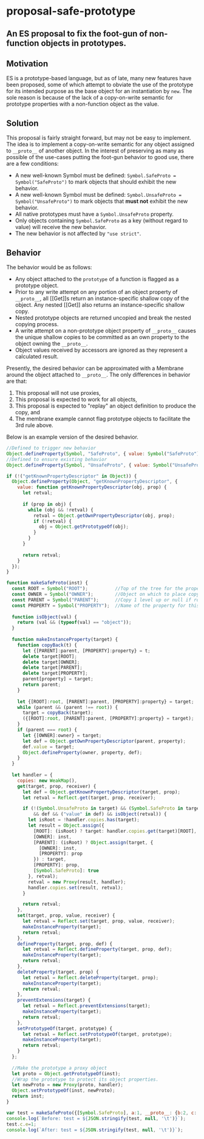 # proposal-safe-prototype
An ES proposal to fix the foot-gun of non-function objects in prototypes.
---

## Motivation
ES is a prototype-based language, but as of late, many new features have been proposed, some of which attempt to obviate the use of the prototype for its intended purpose as the base object for an instantiation by `new`. The sole reason is because of the lack of a copy-on-write semantic for prototype properties with a non-function object as the value.

## Solution
This proposal is fairly straight forward, but may not be easy to implement. The idea is to implement a copy-on-write semantic for any object assigned to `__proto__` of another object. In the interest of preserving as many as possible of the use-cases putting the foot-gun behavior to good use, there are a few conditions:
* A new well-known Symbol must be defined: `Symbol.SafeProto = Symbol("SafeProto")` to mark objects that should exhibit the new behavior.
* A new well-known Symbol must be defined: `Symbol.UnsafeProto = Symbol("UnsafeProto")` to mark objects that **must not** exhibit the new behavior.
* All native prototypes must have a `Symbol.UnsafeProto` property.
* Only objects containing `Symbol.SafeProto` as a key (without regard to value) will receive the new behavior.
* The new behavior is not affected by `"use strict"`.

## Behavior
The behavior would be as follows:
* Any object attached to the `prototype` of a function is flagged as a prototype object.
* Prior to any write attempt on any portion of an object property of `__proto__`, all [[Get]]s return an instance-specific shallow copy of the object. Any nested [[Get]] also returns an instance-specific shallow copy.
* Nested prototype objects are returned uncopied and break the nested copying process.
* A write attempt on a non-prototype object property of `__proto__` causes the unique shallow copies to be committed as an own property to the object owning the `__proto__`.
* Object values received by accessors are ignored as they represent a calculated result.

Presently, the desired behavior can be approximated with a Membrane around the object attached to `__proto__`. The only differences in behavior are that:
1. This proposal will not use proxies,
2. This proposal is expected to work for all objects,
3. This proposal is expected to "replay" an object definition to produce the copy, and
4. The membrane example cannot flag prototype objects to facilitate the 3rd rule above.

Below is an example version of the desired behavior.

```js
//Defined to trigger new behavior
Object.defineProperty(Symbol, "SafeProto", { value: Symbol("SafeProto")});
//Defined to ensure existing behavior
Object.defineProperty(Symbol, "UnsafeProto", { value: Symbol("UnsafeProto")});

if (!("getKnownPropertyDescriptor" in Object)) {
  Object.defineProperty(Object, "getKnownPropertyDescriptor", {
    value: function getKnownPropertyDescriptor(obj, prop) {
      let retval;
      
      if (prop in obj) {
        while (obj && !retval) {
          retval = Object.getOwnPropertyDescriptor(obj, prop);
          if (!retval) {
            obj = Object.getPrototypeOf(obj);
          }
        }
      }
      
      return retval;
    }
  });
}

function makeSafeProto(inst) {
  const ROOT = Symbol("ROOT");          //Top of the tree for the property
  const OWNER = Symbol("OWNER");        //Object on which to place copy
  const PARENT = Symbol("PARENT");      //Copy 1 level up or null if root
  const PROPERTY = Symbol("PROPERTY");  //Name of the property for this copy
  
  function isObject(val) {
    return (val && (typeof(val) == "object"));
  }
  
  function makeInstanceProperty(target) {
    function copyBack(t) {
      let {[PARENT]:parent, [PROPERTY]:property} = t;
      delete target[ROOT];
      delete target[OWNER];
      delete target[PARENT];
      delete target[PROPERTY];
      parent[property] = target;
      return parent;
    }
  
    let {[ROOT]:root, [PARENT]:parent, [PROPERTY]:property} = target;
    while (parent && (parent !== root)) {
      target = copyBack(target);
      ({[ROOT]:root, [PARENT]:parent, [PROPERTY]:property} = target);
    }
    if (parent === root) {
      let {[OWNER]:owner} = target;
      let def = Object.getOwnPropertyDescriptor(parent, property);
      def.value = target;
      Object.defineProperty(owner, property, def);
    }
  }
  
  let handler = {
    copies: new WeakMap(),
    get(target, prop, receiver) {
      let def = Object.getKnownPropertyDescriptor(target, prop);
      let retval = Reflect.get(target, prop, receiver);

      if (!(Symbol.UnsafeProto in target) && (Symbol.SafeProto in target)
          && def && ("value" in def) && isObject(retval)) {
        let isRoot = !handler.copies.has(target);
        let result = Object.assign({
          [ROOT]: (isRoot) ? target: handler.copies.get(target)[ROOT],
          [OWNER]: inst,
          [PARENT]: (isRoot) ? Object.assign(target, {
            [OWNER]: inst,
            [PROPERTY]: prop
          }) : target,
          [PROPERTY]: prop,
          [Symbol.SafeProto]: true
        }, retval);
        retval = new Proxy(result, handler);
        handler.copies.set(result, retval);
      }

      return retval;
    },
    set(target, prop, value, receiver) {
      let retval = Reflect.set(target, prop, value, receiver);
      makeInstanceProperty(target);
      return retval;
    },
    defineProperty(target, prop, def) {
      let retval = Reflect.defineProperty(target, prop, def);
      makeInstanceProperty(target);
      return retval;
    },
    deleteProperty(target, prop) {
      let retval = Reflect.deleteProperty(target, prop);
      makeInstanceProperty(target);
      return retval;
    },
    preventExtensions(target) {
      let retval = Reflect.preventExtensions(target);
      makeInstanceProperty(target);
      return retval;
    },
    setPrototypeOf(target, prototype) {
      let retval = Reflect.setPrototypeOf(target, prototype);
      makeInstanceProperty(target);
      return retval;
    }
  };
  
  //Make the prototype a proxy object
  let proto = Object.getPrototypeOf(inst);
  //Wrap the prototype to protect its object properties.
  let newProto = new Proxy(proto, handler);
  Object.setPrototypeOf(inst, newProto);
  return inst;
}

var test = makeSafeProto({[Symbol.SafeProto], a:1, __proto__: {b:2, c: { d:'x'}}});
console.log(`Before: test = ${JSON.stringify(test, null, '\t')}`);
test.c.e=1;
console.log(`After: test = ${JSON.stringify(test, null, '\t')}`);
```
